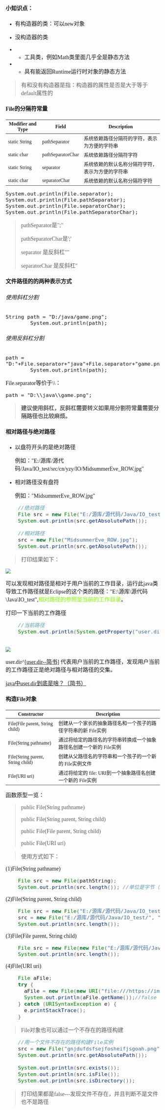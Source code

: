 <font size = 4 face = "黑体">

#### 小知识点：

- 有构造器的类：可以new对象

- 没构造器的类
- - 工具类，例如Math类里面几乎全是静态方法
- - 具有能返回Runtime运行时对象的静态方法

> 有和没有构造器是指：构造器的属性是否是大于等于default属性的


#### File的分隔符常量

|Modifier and Type|Field |Description|
|---|---|---|
|  static String  |  pathSeparator   |  系统依赖路径分隔符的字符，表示为方便的字符串  |
|  static char  |  pathSeparatorChar  |  系统依赖路径分隔符字符  |
|  static String  |  separator  |  系统依赖的默认名称分隔符字符，表示为方便的字符串  |
|  static char  |  separatorChar   |  系统依赖的默认名称分隔符字符  |

    System.out.println(File.separator);
    System.out.println(File.pathSeparator);
    System.out.println(File.separatorChar);
    System.out.println(File.pathSeparatorChar);

> pathSeparator是";"
>
> pathSeparatorChar是';'
>
> separator 是反斜杠"\"
>
> separatorChar 是反斜杠'\'



#### 文件路径的的两种表示方式

###### 使用斜杠分割

```
String path = "D:/java/game.png";
		System.out.println(path);
```

###### 使用反斜杠分割

```
path = "D:"+File.separator+"java"+File.separator+"game.png";
		System.out.println(path);
```

File.separator等价于\\\\：

```
path = "D:\\java\\game.png";
```
> **建议使用斜杠，反斜杠需要转义如果用分割符常量需要分隔路径也比较麻烦。**

#### 相对路径与绝对路径

- 以盘符开头的是绝对路径

    例如："E:/源库/源代码/Java/IO_test/src/cn/yzy/IO/MidsummerEve_ROW.jpg"

- 相对路径没有盘符

    例如："MidsummerEve_ROW.jpg"


```java
    //绝对路径
    File src = new File("E:/源库/源代码/Java/IO_test/src/cn/yzy/IO/MidsummerEve_ROW.jpg");
    System.out.println(src.getAbsolutePath());
    
    //相对路径
    src = new File("MidsummerEve_ROW.jpg");
    System.out.println(src.getAbsolutePath());
```
> 打印结果如下：

<img src = "https://img-blog.csdnimg.cn/20200720112753625.png">

可以发现相对路径是相对于用户当前的工作目录，运行此java类导致工作路径就是Eclipse的这个类的路径："E:\源库\源代码\Java\IO_test\",<font color = #7FFF00>相对路径的参照是当前的工作目录</font>。

打印一下当前的工作路径

```java
    //当前路径
	System.out.println(System.getProperty("user.dir"));
	
```
<img src = "https://img-blog.csdnimg.cn/20200720115244919.png">

user.dir^[<a href = "https://www.jianshu.com/p/28693aad491b">user.dir--简书</a>] 代表用户当前的工作路径，发现用户当前的工作路径正是绝对路径与相对路径的交集。

<a href = "https://www.jianshu.com/p/28693aad491b">java中user.dir到底是啥？（简书）</a>


#### 构造File对象

|Constructor|Description|
|----|---|
|  File(File parent, String child)   | 创建从一个家长的抽象路径名和一个孩子的路径字符串的新 File实例   |
|  File(String pathname)   |  通过将给定的路径名的字符串转换成一个抽象路径名创建一个新的 File实例  |
|  File(String parent, String child)  |  创建从父路径名的字符串和一个孩子的一个新的 File实例文件  |
|  File(URI uri)   |  通过将给定的 file: URI到一个抽象路径名创建一个新的 File实例  |

函数原型一览：

> public File(String pathname)
> 
> public File(String parent, String child)
> 
> public File(File parent, String child)
> 
> public File(URI uri)



> 使用方式如下：

(1)File(String pathname)    
    
```java
    File src = new File(pathString);
    System.out.println(src.length()); //单位是字节（bytes）
```
    
(2)File(String parent, String child)
    
```java
    File src = new File("E:/源库/源代码/Java/IO_test/src/cn/yzy/IO", "MidsummerEve_ROW.jpg");
    src = new File("E:/源库/源代码/Java/IO_test/", "src/cn/yzy/IO/MidsummerEve_ROW.jpg");
    System.out.println(src.length());
```
    
(3)File(File parent, String child)
    
```java
    File src = new File(new File("E:/源库/源代码/Java/IO_test/"), "src/cn/yzy/IO/MidsummerEve_ROW.jpg");
    System.out.println(src.length());
```

(4)File(URI uri)

```java
	File aFile;
    try {
      aFile = new File(new URI("file:///https://img-blog.csdnimg.cn/20200720112753625.png"));
      System.out.println(aFile.getName());//false
    } catch (URISyntaxException e) {
      e.printStackTrace();
    }
```

> File对象也可以通过一个不存在的路径构建

```java
    //用一个文件不存在的路径构建File实例
    src = new File("gnjdufdsfsejfosheifjsgoah.png"); //乱码：gnjdufdsfsejfosheifjsgoah
    System.out.println(src.getAbsolutePath());
    
    System.out.println(src.exists());
    System.out.println(src.isFile());
    System.out.println(src.isDirectory());
```
> 打印结果都是false---发现文件不存在，并且判断不是文件也不是路径

</font>
